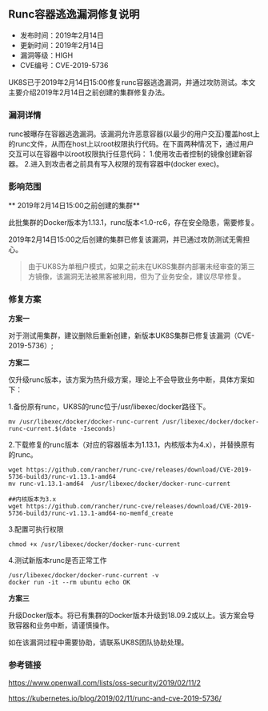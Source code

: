 
## Runc容器逃逸漏洞修复说明

* 发布时间：2019年2月14日
* 更新时间：2019年2月14日
* 漏洞等级：HIGH
* CVE编号：CVE-2019-5736

UK8S已于2019年2月14日15:00修复runc容器逃逸漏洞，并通过攻防测试。本文主要介绍2019年2月14日之前创建的集群修复办法。

### 漏洞详情

runc被曝存在容器逃逸漏洞。该漏洞允许恶意容器(以最少的用户交互)覆盖host上的runc文件，从而在host上以root权限执行代码。在下面两种情况下，通过用户交互可以在容器中以root权限执行任意代码：
1.使用攻击者控制的镜像创建新容器。
2.进入到攻击者之前具有写入权限的现有容器中(docker exec)。

### 影响范围

** 2019年2月14日15:00之前创建的集群**

此批集群的Docker版本为1.13.1，runc版本<1.0-rc6，存在安全隐患，需要修复。

2019年2月14日15:00之后创建的集群已修复该漏洞，并已通过攻防测试无需担心。

> 由于UK8S为单租户模式，如果之前未在UK8S集群内部署未经审查的第三方镜像，该漏洞无法被黑客被利用，但为了业务安全，建议尽早修复。



### 修复方案

**方案一**

对于测试用集群，建议删除后重新创建，新版本UK8S集群已修复该漏洞（CVE-2019-5736）;

**方案二**

仅升级runc版本，该方案为热升级方案，理论上不会导致业务中断，具体方案如下：

1.备份原有runc，UK8S的runc位于/usr/libexec/docker路径下。

```
mv /usr/libexec/docker/docker-runc-current /usr/libexec/docker/docker-runc-current.$(date -Iseconds)
```

2.下载修复的runc版本（对应的容器版本为1.13.1，内核版本为4.x），并替换原有的runc。

```
wget https://github.com/rancher/runc-cve/releases/download/CVE-2019-5736-build3/runc-v1.13.1-amd64
mv runc-v1.13.1-amd64  /usr/libexec/docker/docker-runc-current

##内核版本为3.x
wget https://github.com/rancher/runc-cve/releases/download/CVE-2019-5736-build3/runc-v1.13.1-amd64-no-memfd_create
```

3.配置可执行权限

```
chmod +x /usr/libexec/docker/docker-runc-current
```

4.测试新版本runc是否正常工作

```
/usr/libexec/docker/docker-runc-current -v
docker run -it --rm ubuntu echo OK
```

**方案三**

升级Docker版本。将已有集群的Docker版本升级到18.09.2或以上。该方案会导致容器和业务中断，请谨慎操作。

如在该漏洞过程中需要协助，请联系UK8S团队协助处理。

### 参考链接

https://www.openwall.com/lists/oss-security/2019/02/11/2

https://kubernetes.io/blog/2019/02/11/runc-and-cve-2019-5736/
